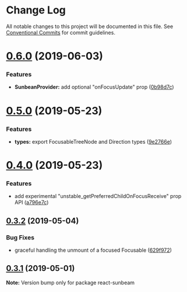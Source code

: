 # Change Log

All notable changes to this project will be documented in this file.
See [Conventional Commits](https://conventionalcommits.org) for commit guidelines.

# [0.6.0](https://github.com/wzrdzl/react-sunbeam/compare/v0.5.0...v0.6.0) (2019-06-03)

### Features

-   **SunbeanProvider:** add optional "onFocusUpdate" prop ([0b98d7c](https://github.com/wzrdzl/react-sunbeam/commit/0b98d7c))

# [0.5.0](https://github.com/wzrdzl/react-sunbeam/compare/v0.4.0...v0.5.0) (2019-05-23)

### Features

-   **types:** export FocusableTreeNode and Direction types ([9e2766e](https://github.com/wzrdzl/react-sunbeam/commit/9e2766e))

# [0.4.0](https://github.com/wzrdzl/react-sunbeam/compare/v0.3.2...v0.4.0) (2019-05-23)

### Features

-   add experimental "unstable_getPreferredChildOnFocusReceive" prop API ([a796e7c](https://github.com/wzrdzl/react-sunbeam/commit/a796e7c))

## [0.3.2](https://github.com/wzrdzl/react-sunbeam/compare/v0.3.1...v0.3.2) (2019-05-04)

### Bug Fixes

-   graceful handling the unmount of a focused Focusable ([629f972](https://github.com/wzrdzl/react-sunbeam/commit/629f972))

## [0.3.1](https://github.com/wzrdzl/react-sunbeam/compare/v0.3.0...v0.3.1) (2019-05-01)

**Note:** Version bump only for package react-sunbeam
